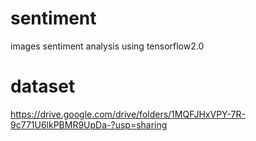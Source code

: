 # sentiment
images sentiment analysis using tensorflow2.0



# dataset
https://drive.google.com/drive/folders/1MQFJHxVPY-7R-9c771U6lkPBMR9UpDa-?usp=sharing
